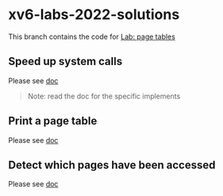 # xv6-labs-2022-solutions

This branch contains the code for [Lab: page tables](https://pdos.csail.mit.edu/6.828/2023/labs/pgtbl.html)

## Speed up system calls

Please see [doc](https://github.com/Alrmendo/xv6-labs-2023-solution/blob/main/doc/pagetable.md)

> Note: read the doc for the specific implements

## Print a page table

Please see [doc](https://github.com/Alrmendo/xv6-labs-2023-solution/blob/main/doc/pagetable.md)

## Detect which pages have been accessed

Please see [doc](https://github.com/Alrmendo/xv6-labs-2023-solution/blob/main/doc/pagetable.md)
